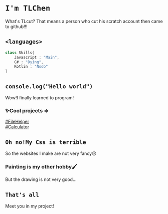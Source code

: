 # `I'm TLChen`
What's TLcut? That means a person who cut his scratch account then came to github!!!
## `<languages>` 
```kotlin
class Skills{
    Javascript : "Main", 
    C# : "Dying",
    Kotlin : "Noob"
}
```
## `console.log("Hello world")`
Wow!I finally learned to program!
### ✨Cool projects =>
[#FileHelper](https://github.com/TLcut/FileHelper)  
[#Calculator](https://github.com/TLcut/Calculator)
## `Oh no!My Css is terrible` 
So the websites I make are not very fancy😢
### Painting is my other hobby🖌️
But the drawing is not very good...
## `That's all`
Meet you in my project!
